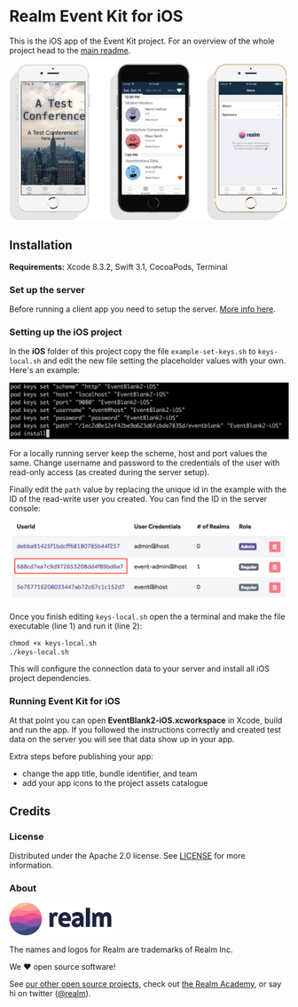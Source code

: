 # Realm Event Kit for iOS

This is the iOS app of the Event Kit project. For an overview of the whole project head to the [main readme](../README.md).

![](../assets/app-ios.jpeg)

## Installation

**Requirements:** Xcode 8.3.2, Swift 3.1, CocoaPods, Terminal

### Set up the server

Before running a client app you need to setup the server. [More info here](../server/README.md).

### Setting up the iOS project

In the **iOS** folder of this project copy the file `example-set-keys.sh` to `keys-local.sh` and edit the new file setting the placeholder values with your own. Here's an example:

![](../assets/config.png)

For a locally running server keep the scheme, host and port values the same. Change username and password to the credentials of the user with read-only access (as created during the server setup).

Finally edit the `path` value by replacing the unique id in the example with the ID of the read-write user you created. You can find the ID in the server console:

![](../assets/admin-id.png)

Once you finish editing `keys-local.sh` open the a terminal and make the file executable (line 1) and run it (line 2):

```
chmod +x keys-local.sh
./keys-local.sh
```

This will configure the connection data to your server and install all iOS project dependencies.

### Running Event Kit for iOS

At that point you can open **EventBlank2-iOS.xcworkspace** in Xcode, build and run the app. If you followed the instructions correctly and created test data on the server you will see that data show up in your app.

Extra steps before publishing your app:

* change the app title, bundle identifier, and team
* add your app icons to the project assets catalogue

## Credits

### License

Distributed under the Apache 2.0 license. See [LICENSE](../LICENSE) for more information.

### About

<img src="../assets/realm.png" width="184" />

The names and logos for Realm are trademarks of Realm Inc.

We :heart: open source software!

See [our other open source projects](https://realm.github.io), check out [the Realm Academy](https://academy.realm.io), or say hi on twitter ([@realm](https://twitter.com/realm)).
